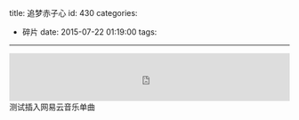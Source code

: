title: 追梦赤子心
id: 430
categories:
  - 碎片
date: 2015-07-22 01:19:00
tags:
---

<iframe src="http://music.163.com/outchain/player?type=2&amp;id=355992&amp;auto=0&amp;height=66" width="100%" height="86" frameborder="no" marginwidth="0" marginheight="0"></iframe>
<!--more-->
测试插入网易云音乐单曲